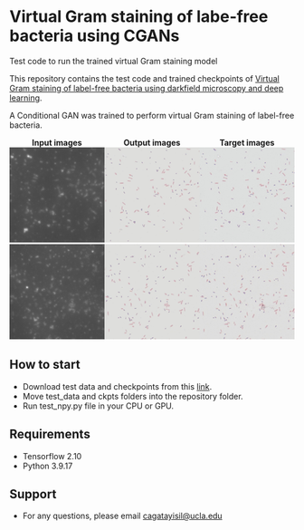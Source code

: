 # Virtual Gram staining of labe-free bacteria using CGANs
 Test code to run the trained virtual Gram staining model


This repository contains the test code and trained checkpoints of [Virtual Gram staining of label-free bacteria using darkfield microscopy and deep learning](https://arxiv.org/abs/2407.12337).

A Conditional GAN was trained to perform virtual Gram staining of label-free bacteria.


<div style="display: flex; justify-content: space-between; align-items: center;">
  <div style="text-align: center;">
    <strong>Input images</strong><br>
    <img src="exp_1/test_images/2_22_inp_df_0min1plus1_2.jpg" width="200"/>
    <img src="exp_1/test_images/5_38_inp_df_0min1plus1_2.jpg" width="200"/>
    <!-- Add more input images as needed -->
  </div>
  <div style="text-align: center;">
    <strong>Output images</strong><br>
    <img src="exp_1/test_images/2_22_out.jpg" width="200"/>
    <img src="exp_1/test_images/5_38_out.jpg" width="200"/>

  </div>
  <div style="text-align: center;">
    <strong>Target images</strong><br>
    <img src="exp_1/test_images/2_22_tar.jpg" width="200"/>
    <img src="exp_1/test_images/5_38_tar.jpg" width="200"/>

  </div>
</div>


## How to start
* Download test data and checkpoints from this [link](https://drive.google.com/drive/folders/1f9eNcxyflmZJ7G47pdd6KyEzRdBxuTiU?usp=drive_link).
* Move test_data and ckpts folders into the repository folder.
* Run test_npy.py file in your CPU or GPU.

## Requirements
* Tensorflow 2.10
* Python 3.9.17


## Support
* For any questions, please email cagatayisil@ucla.edu

